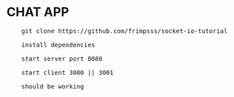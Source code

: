 # CHAT APP

<!-- Todo -->

<pre>
    git clone https://github.com/frimpsss/socket-io-tutorial.git
    
    install dependencies

    start server port 8080

    start client 3000 || 3001

    should be working
</pre>